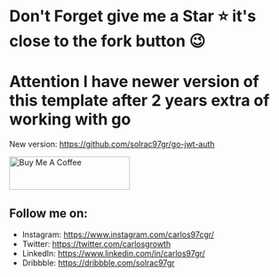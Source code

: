 # Don't Forget give me a Star ⭐️ it's close to the fork button 😉
# Attention I have newer version of this template after 2 years extra of working with go
New version: https://github.com/solrac97gr/go-jwt-auth

<a href="https://www.buymeacoffee.com/carlosgarcA" target="_blank"><img src="https://cdn.buymeacoffee.com/buttons/v2/arial-yellow.png" alt="Buy Me A Coffee" style="height: 60px !important;width: 217px !important;" ></a>

## Follow me on:
- Instagram: https://www.instagram.com/carlos97cgr/
- Twitter: https://twitter.com/carlosgrowth
- LinkedIn: https://www.linkedin.com/in/carlos97gr/
- Dribbble: https://dribbble.com/solrac97gr
